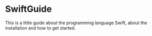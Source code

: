# SwiftGuide
This is a little guide about the programming language Swift, about the installation and how to get started.
